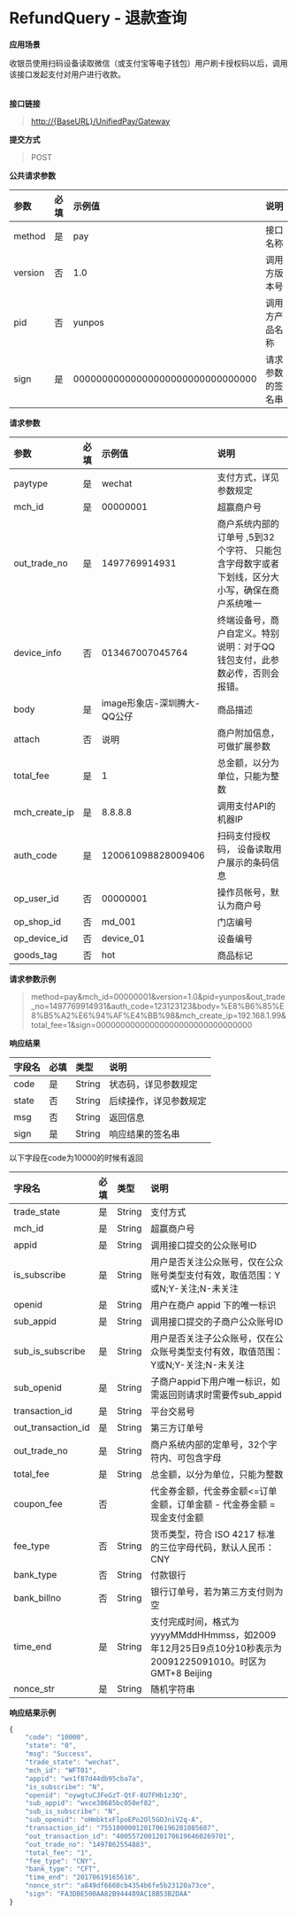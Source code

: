 # RefundQuery - 退款查询

**应用场景**

收银员使用扫码设备读取微信（或支付宝等电子钱包）用户刷卡授权码以后，调用该接口发起支付对用户进行收款。

###### 

**接口链接**

> [http://{BaseURL}/UnifiedPay/Gateway](http://{BaseURL}/OpenPlatform/Login)

**提交方式**

> POST

**公共请求参数**

| 参数 | 必填 | 示例值 | 说明 |
| :--- | :--- | :--- | :--- |
| method | 是 | pay | 接口名称 |
| version | 否 | 1.0 | 调用方版本号 |
| pid | 否 | yunpos | 调用方产品名称 |
| sign | 是 | 00000000000000000000000000000000 | 请求参数的签名串 |

**请求参数**

| 参数 | 必填 | 示例值 | 说明 |
| :--- | :--- | :--- | :--- |
| paytype | 是 | wechat | 支付方式，详见参数规定 |
| mch\_id | 是 | 00000001 | 超赢商户号 |
| out\_trade\_no | 是 | 1497769914931 | 商户系统内部的订单号 ,5到32个字符、 只能包含字母数字或者下划线，区分大小写，确保在商户系统唯一 |
| device\_info | 否 | 013467007045764 | 终端设备号，商户自定义。特别说明：对于QQ钱包支付，此参数必传，否则会报错。 |
| body | 是 | image形象店-深圳腾大- QQ公仔 | 商品描述 |
| attach | 否 | 说明 | 商户附加信息，可做扩展参数 |
| total\_fee | 是 | 1 | 总金额，以分为单位，只能为整数 |
| mch\_create\_ip | 是 | 8.8.8.8 | 调用支付API的机器IP |
| auth\_code | 是 | 120061098828009406 | 扫码支付授权码， 设备读取用户展示的条码信息 |
| op\_user\_id | 否 | 00000001 | 操作员帐号，默认为商户号 |
| op\_shop\_id | 否 | md\_001 | 门店编号 |
| op\_device\_id | 否 | device\_01 | 设备编号 |
| goods\_tag | 否 | hot | 商品标记 |

**请求参数示例**

> method=pay&mch\_id=00000001&version=1.0&pid=yunpos&out\_trade\_no=1497769914931&auth\_code=123123123&body=%E8%B6%85%E8%B5%A2%E6%94%AF%E4%BB%98&mch\_create\_ip=192.168.1.99&total\_fee=1&sign=00000000000000000000000000000000

**响应结果**

| 字段名 | 必填 | 类型 | 说明 |
| :--- | :--- | :--- | :--- |
| code | 是 | String | 状态码，详见参数规定 |
| state | 否 | String | 后续操作，详见参数规定 |
| msg | 否 | String | 返回信息 |
| sign | 是 | String | 响应结果的签名串 |

以下字段在code为10000的时候有返回

| 字段名 | 必填 | 类型 | 说明 |
| :--- | :--- | :--- | :--- |
| trade\_state | 是 | String | 支付方式 |
| mch\_id | 是 | String | 超赢商户号 |
| appid | 是 | String | 调用接口提交的公众账号ID |
| is\_subscribe | 是 | String | 用户是否关注公众账号，仅在公众账号类型支付有效，取值范围：Y或N;Y-关注;N-未关注 |
| openid | 是 | String | 用户在商户 appid 下的唯一标识 |
| sub\_appid | 是 | String | 调用接口提交的子商户公众账号ID |
| sub\_is\_subscribe | 是 | String | 用户是否关注子公众账号，仅在公众账号类型支付有效，取值范围：Y或N;Y-关注;N-未关注 |
| sub\_openid | 是 | String | 子商户appid下用户唯一标识，如需返回则请求时需要传sub\_appid |
| transaction\_id | 是 | String | 平台交易号 |
| out\_transaction\_id | 是 | String | 第三方订单号 |
| out\_trade\_no | 是 | String | 商户系统内部的定单号，32个字符内、可包含字母 |
| total\_fee | 是 | String | 总金额，以分为单位，只能为整数 |
| coupon\_fee | 否 |  | 代金券金额，代金券金额&lt;=订单金额，订单金额 - 代金券金额 = 现金支付金额 |
| fee\_type | 否 | String | 货币类型，符合 ISO 4217 标准的三位字母代码，默认人民币：CNY |
| bank\_type | 否 | String | 付款银行 |
| bank\_billno | 否 | String | 银行订单号，若为第三方支付则为空 |
| time\_end | 是 | String | 支付完成时间，格式为yyyyMMddHHmmss，如2009年12月25日9点10分10秒表示为20091225091010。时区为GMT+8 Beijing |
| nonce\_str | 是 | String | 随机字符串 |

**响应结果示例**

```js
{
    "code": "10000",
    "state": "0",
    "msg": "Success",
    "trade_state": "wechat",
    "mch_id": "WFT01",
    "appid": "wx1f87d44db95cba7a",
    "is_subscribe": "N",
    "openid": "oywgtuCJFeGzT-QtF-8U7FHb1z3Q",
    "sub_appid": "wxce38685bc050ef82",
    "sub_is_subscribe": "N",
    "sub_openid": "oHmbktxFlpoEPo2Ol5GOJniV2q-A",
    "transaction_id": "7551000001201706196281085687",
    "out_transaction_id": "4005572001201706196460269701",
    "out_trade_no": "1497862554883",
    "total_fee": "1",
    "fee_type": "CNY",
    "bank_type": "CFT",
    "time_end": "20170619165616",
    "nonce_str": "a849df6660cb4354b6fe5b23120a73ce",
    "sign": "FA3DBE500AA82B944489AC18B53B2DAA"
}
```



